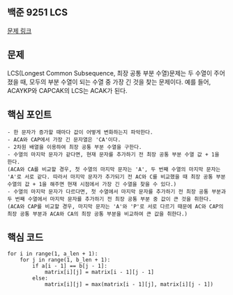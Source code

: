 ## 백준 9251 LCS
[문제 링크](https://www.acmicpc.net/problem/9251)

## 문제
LCS(Longest Common Subsequence, 최장 공통 부분 수열)문제는 두 수열이 주어졌을 때, 모두의 부분 수열이 되는 수열 중 가장 긴 것을 찾는 문제이다. 예를 들어, ACAYKP와 CAPCAK의 LCS는 ACAK가 된다.

## 핵심 포인트
```
- 한 문자가 증가할 때마다 값이 어떻게 변화하는지 파악한다.
- ACA와 CAP에서 가장 긴 문자열은 'CA'이다.
- 2차원 배열을 이용하여 최장 공통 부분 수열을 구한다.
- 수열의 마지막 문자가 같다면, 현재 문자를 추가하기 전 최장 공통 부분 수열 값 + 1을 한다. 
(ACA와 CA를 비교할 경우, 첫 수열의 마지막 문자는 'A', 두 번째 수열의 마지막 문자는 'A'로 서로 같다. 따라서 마지막 문자가 추가되기 전 AC와 C를 비교했을 때 최장 공통 부분 수열의 값 + 1을 해주면 현재 시점에서 가장 긴 수열을 찾을 수 있다.)
- 수열의 마지막 문자가 다르다면, 첫 수열에서 마지막 문자를 추가하기 전 최장 공통 부분과 두 번째 수열에서 마지막 문자를 추가하기 전 최장 공통 부분 중 값이 큰 것을 취한다. 
(ACA와 CAP를 비교할 경우, 마지막 문자는 'A'와 'P'로 서로 다르기 때문에 AC와 CAP의 최장 공통 부분과 ACA와 CA의 최장 공통 부분을 비교하여 큰 값을 취한다.)
```

## 핵심 코드
```
for i in range(1, a_len + 1):
    for j in range(1, b_len + 1):
        if a[i - 1] == b[j - 1]:
            matrix[i][j] = matrix[i - 1][j - 1]
        else:
            matrix[i][j] = max(matrix[i - 1][j], matrix[i][j - 1])
```
